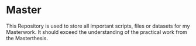 # Master
This Repository is used to store all important scripts, files or datasets for my Masterwork. It should exceed the understanding of the practical work from the Masterthesis.
